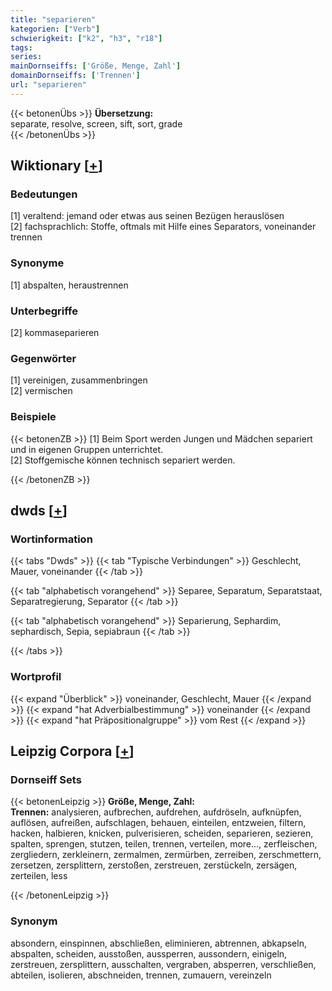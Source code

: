 ```yaml
---
title: "separieren"
kategorien: ["Verb"]
schwierigkeit: ["k2", "h3", "r18"]
tags:
series:
mainDornseiffs: ['Größe, Menge, Zahl']
domainDornseiffs: ['Trennen']
url: "separieren"
---
```


{{< betonenÜbs >}}
**Übersetzung:**  
separate, resolve, screen, sift, sort, grade  
{{< /betonenÜbs >}}

## Wiktionary [[+](https://de.wiktionary.org/wiki/separieren)]

### Bedeutungen
[1] veraltend: jemand oder etwas aus seinen Bezügen herauslösen  
[2] fachsprachlich: Stoffe, oftmals mit Hilfe eines Separators, voneinander trennen  

### Synonyme
[1] abspalten, heraustrennen  

### Unterbegriffe
[2] kommaseparieren  

### Gegenwörter
[1] vereinigen, zusammenbringen  
[2] vermischen  

### Beispiele
{{< betonenZB >}}
[1] Beim Sport werden Jungen und Mädchen separiert und in eigenen Gruppen unterrichtet.  
[2] Stoffgemische können technisch separiert werden.  

{{< /betonenZB >}}


## dwds [[+](https://www.dwds.de/wb/separieren)]

### Wortinformation
{{< tabs "Dwds" >}}
{{< tab "Typische Verbindungen" >}}
Geschlecht, Mauer, voneinander
{{< /tab >}}

{{< tab "alphabetisch vorangehend" >}}
Separee, Separatum, Separatstaat, Separatregierung, Separator
{{< /tab >}}

{{< tab "alphabetisch vorangehend" >}}
Separierung, Sephardim, sephardisch, Sepia, sepiabraun
{{< /tab >}}

{{< /tabs >}}

### Wortprofil
{{< expand "Überblick" >}} voneinander, Geschlecht, Mauer {{< /expand >}}
{{< expand "hat Adverbialbestimmung" >}} voneinander {{< /expand >}}
{{< expand "hat Präpositionalgruppe" >}} vom Rest {{< /expand >}}

## Leipzig Corpora [[+](https://corpora.uni-leipzig.de/en/res?word=separieren&corpusId=deu_newscrawl-public_2018)]

### Dornseiff Sets
{{< betonenLeipzig >}}
**Größe, Menge, Zahl:**  
**Trennen:** analysieren, aufbrechen, aufdrehen, aufdröseln, aufknüpfen, auflösen, aufreißen, aufschlagen, behauen, einteilen, entzweien, filtern, hacken, halbieren, knicken, pulverisieren, scheiden, separieren, sezieren, spalten, sprengen, stutzen, teilen, trennen, verteilen, more..., zerfleischen, zergliedern, zerkleinern, zermalmen, zermürben, zerreiben, zerschmettern, zersetzen, zersplittern, zerstoßen, zerstreuen, zerstückeln, zersägen, zerteilen, less  

{{< /betonenLeipzig >}}

### Synonym
absondern, einspinnen, abschließen, eliminieren, abtrennen, abkapseln, abspalten, scheiden, ausstoßen, aussperren, aussondern, einigeln, zerstreuen, zersplittern, ausschalten, vergraben, absperren, verschließen, abteilen, isolieren, abschneiden, trennen, zumauern, vereinzeln

